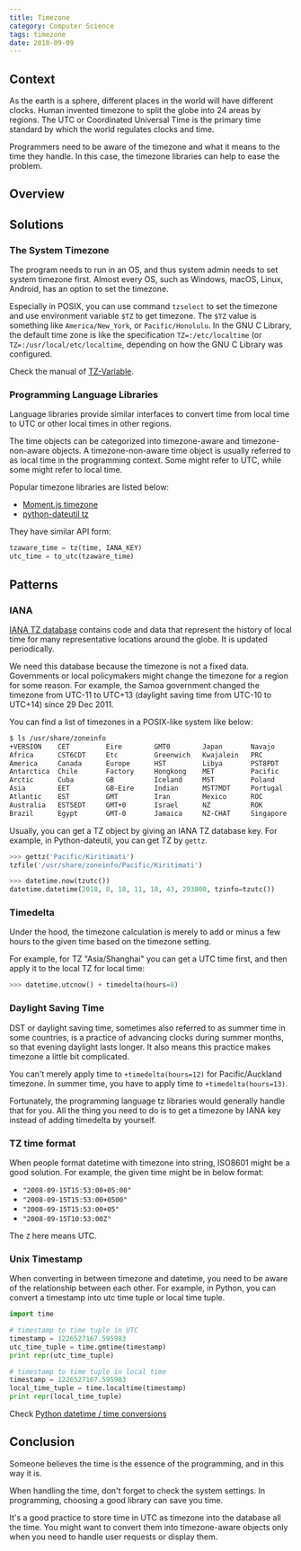 ```yaml
---
title: Timezone
category: Computer Science
tags: timezone
date: 2018-09-09
---
```


## Context

As the earth is a sphere, different places in the world will have different clocks. Human invented timezone to split the globe into 24 areas by regions. The UTC or Coordinated Universal Time is the primary time standard by which the world regulates clocks and time.

Programmers need to be aware of the timezone and what it means to the time they handle. In this case, the timezone libraries can help to ease the problem.

## Overview

## Solutions

### The System Timezone

The program needs to run in an OS, and thus system admin needs to set system timezone first. Almost every OS, such as Windows, macOS, Linux, Android, has an option to set the timezone.

Especially in POSIX, you can use command `tzselect` to set the timezone and use environment variable `$TZ` to get timezone. The `$TZ` value is something like `America/New_York`, or `Pacific/Honolulu`. In the GNU C Library, the default time zone is like the specification `TZ=:/etc/localtime` (or `TZ=:/usr/local/etc/localtime`, depending on how the GNU C Library was configured.

Check the manual of [TZ-Variable](https://www.gnu.org/software/libc/manual/html_node/TZ-Variable.html).

### Programming Language Libraries

Language libraries provide similar interfaces to convert time from local time to UTC or other local times in other regions.

The time objects can be categorized into timezone-aware and timezone-non-aware objects. A timezone-non-aware time object is usually referred to as local time in the programming context. Some might refer to UTC, while some might refer to local time.

Popular timezone libraries are listed below:

* [Moment.js timezone](https://momentjs.com/timezone/docs/)
* [python-dateutil tz](https://dateutil.readthedocs.io/en/stable/tz.html)

They have similar API form:

```python
tzaware_time = tz(time, IANA_KEY)
utc_time = to_utc(tzaware_time)
```

## Patterns

### IANA

[IANA TZ database](https://www.iana.org/time-zones) contains code and data that represent the history of local time for many representative locations around the globe. It is updated periodically. 

We need this database because the timezone is not a fixed data. Governments or local policymakers might change the timezone for a region for some reason. For example, the Samoa government changed the timezone from UTC-11 to UTC+13 (daylight saving time from UTC-10 to UTC+14) since 29 Dec 2011.

You can find a list of timezones in a POSIX-like system like below:

```bash
$ ls /usr/share/zoneinfo
+VERSION    CET         Eire        GMT0        Japan       Navajo      Turkey      posixrules
Africa      CST6CDT     Etc         Greenwich   Kwajalein   PRC         UCT         zone.tab
America     Canada      Europe      HST         Libya       PST8PDT     US
Antarctica  Chile       Factory     Hongkong    MET         Pacific     UTC
Arctic      Cuba        GB          Iceland     MST         Poland      Universal
Asia        EET         GB-Eire     Indian      MST7MDT     Portugal    W-SU
Atlantic    EST         GMT         Iran        Mexico      ROC         WET
Australia   EST5EDT     GMT+0       Israel      NZ          ROK         Zulu
Brazil      Egypt       GMT-0       Jamaica     NZ-CHAT     Singapore   iso3166.tab
```

Usually, you can get a TZ object by giving an IANA TZ database key. For example, in Python-dateutil, you can get TZ by `gettz`.

```python
>>> gettz('Pacific/Kiritimati')
tzfile('/usr/share/zoneinfo/Pacific/Kiritimati')

>>> datetime.now(tzutc())
datetime.datetime(2018, 8, 18, 11, 18, 43, 293800, tzinfo=tzutc())
```

### Timedelta

Under the hood, the timezone calculation is merely to add or minus a few hours to the given time based on the timezone setting.

For example, for TZ "Asia/Shanghai" you can get a UTC time first, and then apply it to the local TZ for local time:

```python
>>> datetime.utcnow() + timedelta(hours=8)
```

### Daylight Saving Time

DST or daylight saving time, sometimes also referred to as summer time in some countries, is a practice of advancing clocks during summer months, so that evening daylight lasts longer. It also means this practice makes timezone a little bit complicated. 

You can't merely apply time to `+timedelta(hours=12)` for Pacific/Auckland timezone. In summer time, you have to apply time to `+timedelta(hours=13)`. 

Fortunately, the programming language tz libraries would generally handle that for you. All the thing you need to do is to get a timezone by IANA key instead of adding timedelta by yourself.

### TZ time format

When people format datetime with timezone into string, ISO8601 might be a good solution. For example, the given time might be in below format:

* `"2008-09-15T15:53:00+05:00"`
* `"2008-09-15T15:53:00+0500"`
* `"2008-09-15T15:53:00+05"`
* `"2008-09-15T10:53:00Z"`

The `Z` here means UTC.

### Unix Timestamp

When converting in between timezone and datetime, you need to be aware of the relationship between each other. For example, in Python, you can convert a timestamp into utc time tuple or local time tuple.

```python
import time

# timestamp to time tuple in UTC
timestamp = 1226527167.595983
utc_time_tuple = time.gmtime(timestamp)
print repr(utc_time_tuple)

# timestamp to time tuple in local time
timestamp = 1226527167.595983
local_time_tuple = time.localtime(timestamp)
print repr(local_time_tuple)
```

Check [Python datetime / time conversions](https://www.saltycrane.com/blog/2008/11/python-datetime-time-conversions/)

## Conclusion

Someone believes the time is the essence of the programming, and in this way it is. 

When handling the time, don't forget to check the system settings. In programming, choosing a good library can save you time.

It's a good practice to store time in UTC as timezone into the database all the time. You might want to convert them into timezone-aware objects only when you need to handle user requests or display them.
